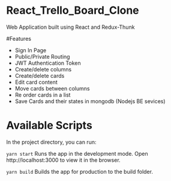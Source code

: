 # React_Trello_Board_Clone
Web Application built using React and Redux-Thunk

#Features
 - Sign In Page
 - Public/Private Routing 
 - JWT Authentication Token
 - Create/delete columns
 - Create/delete cards
 - Edit card content
 - Move cards between columns
 - Re order cards in a list
 - Save Cards and their states in mongodb (Nodejs BE sevices)

# Available Scripts
In the project directory, you can run:

```yarn start```
Runs the app in the development mode.
Open http://localhost:3000 to view it in the browser.

```yarn build```
Builds the app for production to the build folder.
